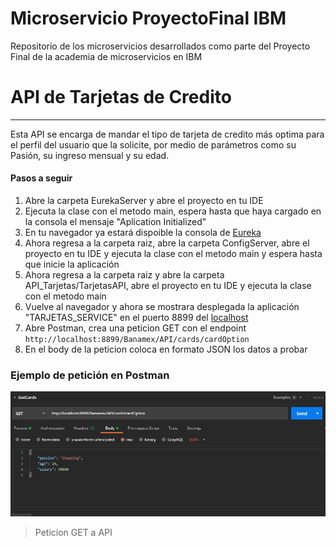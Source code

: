 

# Microservicio ProyectoFinal IBM

Repositorio de los microservicios desarrollados como parte del Proyecto Final de la academia de microservicios en IBM

# API de Tarjetas de Credito
----
Esta API se encarga de mandar el tipo de tarjeta de credito más optima para el perfil del usuario que la solicite, por medio de parámetros como su Pasión, su ingreso mensual y su edad.

#### Pasos a seguir
                
1. Abre la carpeta EurekaServer y abre el proyecto en tu IDE
2. Ejecuta la clase con el metodo main, espera hasta que haya cargado en la consola el mensaje "Aplication Initialized"
3. En tu navegador ya estará dispoible la consola de [Eureka]( http://localhost:8761 )
4. Ahora regresa a la carpeta raiz, abre la carpeta ConfigServer, abre el proyecto en tu IDE y ejecuta la clase con el metodo main y espera hasta que inicie la aplicación
5. Ahora regresa a la carpeta raiz y abre la carpeta API_Tarjetas/TarjetasAPI, abre el proyecto en tu IDE y ejecuta la clase con el metodo main
6. Vuelve al navegador y ahora se mostrara desplegada la aplicación "TARJETAS_SERVICE" en el puerto 8899 del [localhost]( http://localhost:8899 )
7. Abre Postman, crea una peticion GET con el endpoint `http://localhost:8899/Banamex/API/cards/cardOption`
8. En el body de la peticion coloca en formato JSON los datos a probar
                

### Ejemplo  de petición en Postman

![](./ReadmeImages/NuevoRequest.PNG)

> Peticion GET a API


	
